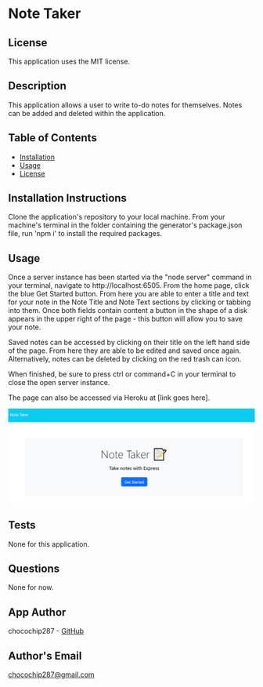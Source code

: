 # Note Taker 

## License

This application uses the MIT license.

## Description

This application allows a user to write to-do notes for themselves. Notes can be added and deleted within the application.

## Table of Contents

* [Installation](#installation)
* [Usage](#usage)
* [License](#license)

## Installation Instructions

Clone the application's repository to your local machine. From your machine's terminal in the folder containing the generator's package.json file, run 'npm i' to install the required packages.

## Usage

Once a server instance has been started via the "node server" command in your terminal, navigate to http://localhost:6505. From the home page, click the blue Get Started button. From here you are able to enter a title and text for your note in the Note Title and Note Text sections by clicking or tabbing into them. Once both fields contain content a button in the shape of a disk appears in the upper right of the page - this button will allow you to save your note.

Saved notes can be accessed by clicking on their title on the left hand side of the page. From here they are able to be edited and saved once again. Alternatively, notes can be deleted by clicking on the red trash can icon.

When finished, be sure to press ctrl or command+C in your terminal to close the open server instance.

The page can also be accessed via Heroku at [link goes here].

![The screen shows a picture of the main page.](./Develop/images/note-taker.png)

## Tests

None for this application.

## Questions

None for now.

## App Author

chocochip287 - [GitHub](https://github.com/chocochip287)

## Author's Email

chocochip287@gmail.com
